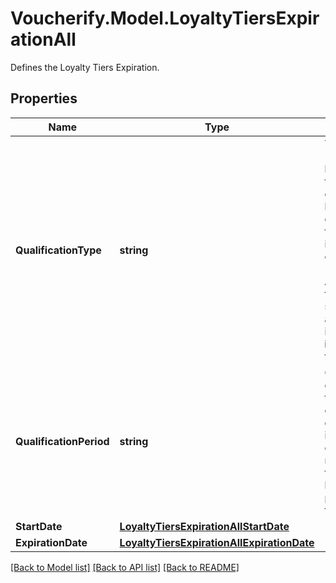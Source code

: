 # Voucherify.Model.LoyaltyTiersExpirationAll
Defines the Loyalty Tiers Expiration.

## Properties

Name | Type | Description | Notes
------------ | ------------- | ------------- | -------------
**QualificationType** | **string** | Tier qualification.     &#x60;BALANCE&#x60;: Points balance is based on the customer&#39;s current points balance. Customers qualify for the tier if their points balance is in the points range of the tier.   &#x60;POINTS_IN_PERIOD&#x60;: A customer qualifies for the tier only if the sum of the accumulated points in a **defined time interval** reaches the tier threshold. | [optional] 
**QualificationPeriod** | **string** | Customers can qualify for the tier if they collected enough points in a given time period. So, in addition to the customer having to reach a points range, they also need to have collected the points within a set time period.      | **Period** | **Definition** | |:- --|:- --| | **Calendar Month** | Points collected in one calendar month&lt;br&gt;January, February, March, etc. | | **Calendar Quarter** | Points collected in the quarter&lt;br&gt;- January - March&lt;br&gt;- April - June&lt;br&gt;- July - September&lt;br&gt;- October - December | | **Calendar Half-year** | Points collected in the half-year&lt;br&gt;- January - June&lt;br&gt;- July - December | | **Calendar Year** | Points collected in one calendar year&lt;br&gt;January - December | | [optional] 
**StartDate** | [**LoyaltyTiersExpirationAllStartDate**](LoyaltyTiersExpirationAllStartDate.md) |  | [optional] 
**ExpirationDate** | [**LoyaltyTiersExpirationAllExpirationDate**](LoyaltyTiersExpirationAllExpirationDate.md) |  | [optional] 

[[Back to Model list]](../README.md#documentation-for-models) [[Back to API list]](../README.md#documentation-for-api-endpoints) [[Back to README]](../README.md)

